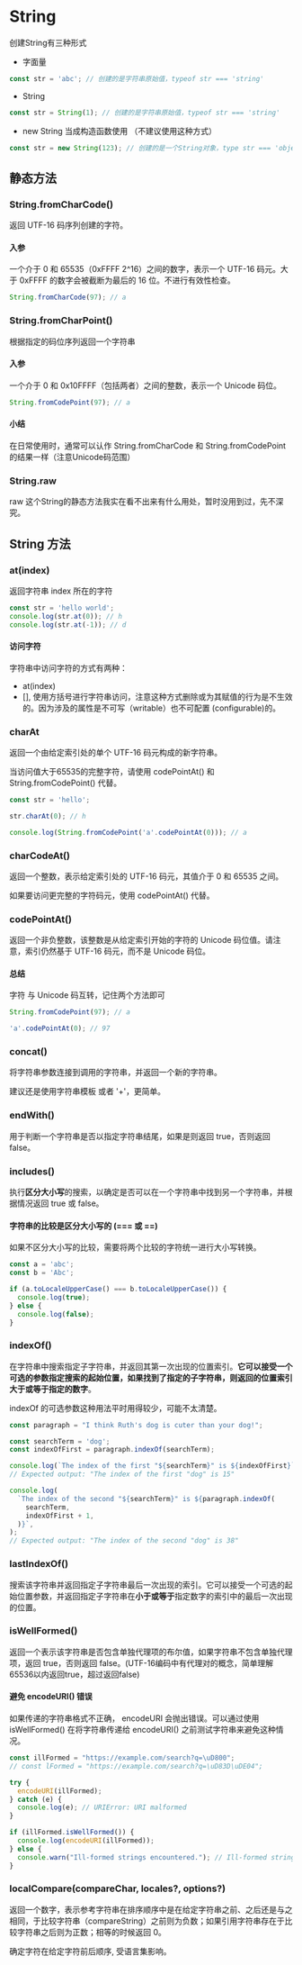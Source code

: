 # String

创建String有三种形式
- 字面量
```js
const str = 'abc'; // 创建的是字符串原始值，typeof str === 'string'
```
- String
```js
const str = String(1); // 创建的是字符串原始值，typeof str === 'string'
```
- new String 当成构造函数使用 （不建议使用这种方式）
```js
const str = new String(123); // 创建的是一个String对象，type str === 'object'
```

## 静态方法

### String.fromCharCode()
返回 UTF-16 码序列创建的字符。

#### 入参
一个介于 0 和 65535（0xFFFF 2^16）之间的数字，表示一个 UTF-16 码元。大于 0xFFFF 的数字会被截断为最后的 16 位。不进行有效性检查。

```js
String.fromCharCode(97); // a
``` 

### String.fromCharPoint()

根据指定的码位序列返回一个字符串

#### 入参

一个介于 0 和 0x10FFFF（包括两者）之间的整数，表示一个 Unicode 码位。

```js
String.fromCodePoint(97); // a
```

#### 小结
在日常使用时，通常可以认作 String.fromCharCode 和 String.fromCodePoint 的结果一样（注意Unicode码范围）

### String.raw
raw 这个String的静态方法我实在看不出来有什么用处，暂时没用到过，先不深究。

## String 方法

### at(index)
返回字符串 index 所在的字符

```js
const str = 'hello world';
console.log(str.at(0)); // h
console.log(str.at(-1)); // d
```

#### 访问字符
字符串中访问字符的方式有两种：
 - at(index)
 - [], 使用方括号进行字符串访问，注意这种方式删除或为其赋值的行为是不生效的。因为涉及的属性是不可写（writable）也不可配置 (configurable)的。


### charAt
返回一个由给定索引处的单个 UTF-16 码元构成的新字符串。

当访问值大于65535的完整字符，请使用 codePointAt() 和 String.fromCodePoint() 代替。

```js
const str = 'hello';

str.charAt(0); // h

console.log(String.fromCodePoint('a'.codePointAt(0))); // a
```

### charCodeAt()
返回一个整数，表示给定索引处的 UTF-16 码元，其值介于 0 和 65535 之间。

如果要访问更完整的字符码元，使用 codePointAt() 代替。

### codePointAt()
返回一个非负整数，该整数是从给定索引开始的字符的 Unicode 码位值。请注意，索引仍然基于 UTF-16 码元，而不是 Unicode 码位。

#### 总结
字符 与 Unicode 码互转，记住两个方法即可

```js
String.fromCodePoint(97); // a

'a'.codePointAt(0); // 97
```

### concat()
将字符串参数连接到调用的字符串，并返回一个新的字符串。

建议还是使用字符串模板 或者 '+'，更简单。

### endWith()
用于判断一个字符串是否以指定字符串结尾，如果是则返回 true，否则返回 false。

### includes()
执行<b>区分大小写</b>的搜索，以确定是否可以在一个字符串中找到另一个字符串，并根据情况返回 true 或 false。

#### 字符串的比较是区分大小写的 (=== 或 ==)
如果不区分大小写的比较，需要将两个比较的字符统一进行大小写转换。

```js
const a = 'abc';
const b = 'Abc';

if (a.toLocaleUpperCase() === b.toLocaleUpperCase()) {
  console.log(true);
} else {
  console.log(false);
}
```

### indexOf()
在字符串中搜索指定子字符串，并返回其第一次出现的位置索引。<b>它可以接受一个可选的参数指定搜索的起始位置，如果找到了指定的子字符串，则返回的位置索引大于或等于指定的数字</b>。

indexOf 的可选参数这种用法平时用得较少，可能不太清楚。

```js
const paragraph = "I think Ruth's dog is cuter than your dog!";

const searchTerm = 'dog';
const indexOfFirst = paragraph.indexOf(searchTerm);

console.log(`The index of the first "${searchTerm}" is ${indexOfFirst}`);
// Expected output: "The index of the first "dog" is 15"

console.log(
  `The index of the second "${searchTerm}" is ${paragraph.indexOf(
    searchTerm,
    indexOfFirst + 1,
  )}`,
);
// Expected output: "The index of the second "dog" is 38"
```

### lastIndexOf()
搜索该字符串并返回指定子字符串最后一次出现的索引。它可以接受一个可选的起始位置参数，并返回指定子字符串在<b>小于或等于</b>指定数字的索引中的最后一次出现的位置。

### isWellFormed()

返回一个表示该字符串是否包含单独代理项的布尔值，如果字符串不包含单独代理项，返回 true，否则返回 false。(UTF-16编码中有代理对的概念，简单理解65536以内返回true，超过返回false)

#### 避免 encodeURI() 错误
如果传递的字符串格式不正确， encodeURI 会抛出错误。可以通过使用 isWellFormed() 在将字符串传递给 encodeURI() 之前测试字符串来避免这种情况。

```js
const illFormed = "https://example.com/search?q=\uD800";
// const lFormed = "https://example.com/search?q=\uD83D\uDE04";

try {
  encodeURI(illFormed);
} catch (e) {
  console.log(e); // URIError: URI malformed
}

if (illFormed.isWellFormed()) {
  console.log(encodeURI(illFormed));
} else {
  console.warn("Ill-formed strings encountered."); // Ill-formed strings encountered.
}

```

### localCompare(compareChar, locales?, options?)
返回一个数字，表示参考字符串在排序顺序中是在给定字符串之前、之后还是与之相同，于比较字符串（compareString）之前则为负数；如果引用字符串存在于比较字符串之后则为正数；相等的时候返回 0。

确定字符在给定字符前后顺序, 受语言集影响。